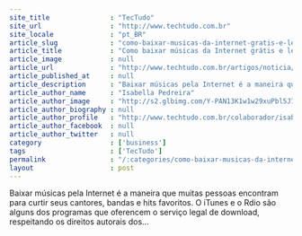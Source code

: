 ```yaml
---
site_title               : "TecTudo"
site_url                 : "http://www.techtudo.com.br"
site_locale              : "pt_BR"
article_slug             : "como-baixar-musicas-da-internet-gratis-e-legalmente"
article_title            : "Como baixar músicas da Internet grátis e legalmente"
article_image            : null
article_url              : "http://www.techtudo.com.br/artigos/noticia/2012/07/como-baixar-musicas-legalmente-pela-web-sem-gastar-nada.html"
article_published_at     : null
article_description      : "Baixar músicas pela Internet é a maneira que muitas pessoas encontram para curtir seus cantores, bandas e hits favoritos. O iTunes e o Rdio são alguns dos programas que oferencem o serviço legal de download, respeitando os direitos autorais dos..."
article_author_name      : "Isabella Pedreira"
article_author_image     : "http://s2.glbimg.com/Y-PAN13K1w1w29xuPbl5J73b_0c=/30x30/s2.glbimg.com/vkNnpgI86Uo6ajR0g0XuWQh6ZWs=/0x0:140x140/140x140/s.glbimg.com/po/tt/f/original/2012/08/01/isabella-pedreira.jpg"
article_author_biography : null
article_author_profile   : "http://www.techtudo.com.br/colaborador/isabella-pedreira.html"
article_author_facebook  : null
article_author_twitter   : null
category                 : ['business']
tags                     : ['TecTudo']
permalink                : "/:categories/como-baixar-musicas-da-internet-gratis-e-legalmente/"
layout                   : post
---
```


Baixar músicas pela Internet é a maneira que muitas pessoas encontram para curtir seus cantores, bandas e hits favoritos. O iTunes e o Rdio são alguns dos programas que oferencem o serviço legal de download, respeitando os direitos autorais dos...
